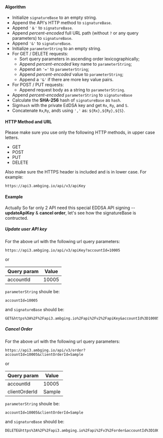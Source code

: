#### Algorithm

- Initialize `signatureBase` to an empty string.
- Append the API's  HTTP method to `signatureBase`.
- Append `'＆'` to `signatureBase`.
- Append *percent-encoded* full URL path (without `?` or any query parameters) to `signatureBase`.
- Append `'&'` to `signatureBase`.
- Initialize `parameterString` to an empty string.
- For GET / DELETE requests:
    * Sort query parameters in ascending order lexicographically;
    * Append *percent-encoded* key name to `parameterString`;
    * Append an `'='` to `parameterString`;
    * Append *percent-encoded* value to `parameterString`;
    * Append a `'&'` if there are more key value pairs.
- For POST / PUT requests:
    - Append request body as a string to `parameterString`.
- Append *percent-encoded* `parameterString` to `signatureBase`
- Calculate the **SHA-256** hash of `signatureBase` as `hash`.
- Sign`hash` with the private EdDSA key and get `Rx`, `Ry`, and `S`.
- Concatenate `Rx`,`Ry`, and`S` using `','` as: `${Rx},${Ry},${S}`.

#### HTTP Method and URL

Please make sure you use only the following HTTP methods, in upper case letters.
- GET
- POST
- PUT
- DELETE

Also make sure the HTTPS header is included and is in lower case. For example:

```
https://api3.ambging.io/api/v3/apiKey
```

#### Example

Actually So far only 2 API need this special EDDSA API signing -- **updateApiKey** & **cancel order**, let's see how the signatureBase is contructed.

##### Update user API key
For the above url with the following url query parameters:

```
https://api3.ambging.io/api/v3/apiKey?accountId=10005
```

or

|  Query param   | Value  |
|  ----  | ----  |
| accountId  | 10005 |

`parameterString` shoule be:
```
accountId=10005
```

and `signatureBase` should be:
```
GET&https%3A%2F%2Fapi3.ambging.io%2Fapi%2Fv2%2FapiKey&accountId%3D10005
```

##### Cancel Order

For the above url with the following url query parameters:

```
https://api3.ambging.io/api/v3/order?accountId=10005&clientOrderId=Sample
```

or

|  Query param   | Value  |
|  ----  | ----  |
| accountId  | 10005 |
| clientOrderId  | Sample |

`parameterString` shoule be:
```
accountId=10005&clientOrderId=Sample
```

and `signatureBase` should be:
```
DELETE&https%3A%2F%2Fapi3.ambging.io%2Fapi%2Fv3%2Forder&accountId%3D10005%26clientOrderId%3DSample
```